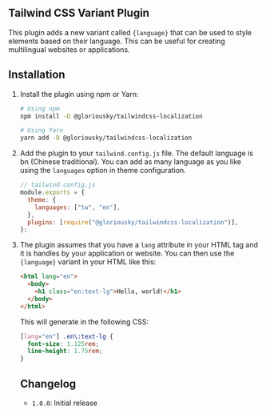 ## Tailwind CSS Variant Plugin

This plugin adds a new variant called `{language}` that can be used to style elements based on their language. This can be useful for creating multilingual websites or applications.

## Installation

1. Install the plugin using npm or Yarn:

   ```bash
   # Using npm
   npm install -D @gloriousky/tailwindcss-localization

   # Using Yarn
   yarn add -D @gloriousky/tailwindcss-localization
   ```

2. Add the plugin to your `tailwind.config.js` file. The default language is bn (Chinese traditional). You can add as many language as you like using the `languages` option in theme configuration.

   ```js
   // tailwind.config.js
   module.exports = {
     theme: {
       languages: ["tw", "en"],
     },
     plugins: [require("@gloriousky/tailwindcss-localization")],
   };
   ```

3. The plugin assumes that you have a `lang` attribute in your HTML tag and it is handles by your application or website. You can then use the `{language}` variant in your HTML like this:

   ```html
   <html lang="en">
     <body>
       <h1 class="en:text-lg">Hello, world!</h1>
     </body>
   </html>
   ```

   This will generate in the following CSS:

   ```css
   [lang="en"] .en\:text-lg {
     font-size: 1.125rem;
     line-height: 1.75rem;
   }
   ```

   ## Changelog

   - `1.0.0`: Initial release
